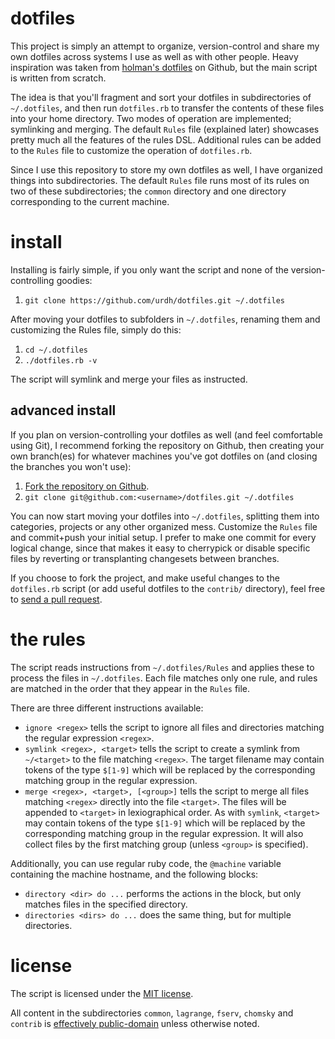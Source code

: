dotfiles
========
This project is simply an attempt to organize, version-control and share my own dotfiles across systems I use as well as with other people.
Heavy inspiration was taken from [holman's dotfiles](https://github.com/holman/dotfiles) on Github, but the main script is written from scratch.

The idea is that you'll fragment and sort your dotfiles in subdirectories of `~/.dotfiles`, and then run `dotfiles.rb` to transfer the contents of these files into your home directory.
Two modes of operation are implemented; symlinking and merging.
The default `Rules` file (explained later) showcases pretty much all the features of the rules DSL.
Additional rules can be added to the `Rules` file to customize the operation of `dotfiles.rb`.

Since I use this repository to store my own dotfiles as well, I have organized things into subdirectories. The default `Rules` file runs most of its rules on two of these subdirectories; the `common` directory and one directory corresponding to the current machine.

install
=======
Installing is fairly simple, if you only want the script and none of the version-controlling goodies:

1. `git clone https://github.com/urdh/dotfiles.git ~/.dotfiles`

After moving your dotfiles to subfolders in `~/.dotfiles`, renaming them and customizing the Rules file, simply do this:

1. `cd ~/.dotfiles`
2. `./dotfiles.rb -v`

The script will symlink and merge your files as instructed.

advanced install
----------------
If you plan on version-controlling your dotfiles as well (and feel comfortable using Git), I recommend forking the repository on Github, then creating your own branch(es) for whatever machines you've got dotfiles on (and closing the branches you won't use):

1. [Fork the repository on Github](https://help.github.com/articles/fork-a-repo).
2. `git clone git@github.com:<username>/dotfiles.git ~/.dotfiles`

You can now start moving your dotfiles into `~/.dotfiles`, splitting them into categories, projects or any other organized mess. Customize the `Rules` file and commit+push your initial setup.
I prefer to make one commit for every logical change, since that makes it easy to cherrypick or disable specific files by reverting or transplanting changesets between branches.

If you choose to fork the project, and make useful changes to the `dotfiles.rb` script (or add useful dotfiles to the `contrib/` directory), feel free to [send a pull request](https://help.github.com/articles/using-pull-requests).

the rules
=========
The script reads instructions from `~/.dotfiles/Rules` and applies these to process the files in `~/.dotfiles`.
Each file matches only one rule, and rules are matched in the order that they appear in the `Rules` file.

There are three different instructions available:

* `ignore <regex>` tells the script to ignore all files and directories matching the regular expression `<regex>`.
* `symlink <regex>, <target>` tells the script to create a symlink from `~/<target>` to the file matching `<regex>`. The target filename may contain tokens of the type `$[1-9]` which will be replaced by the corresponding matching group in the regular expression.
* `merge <regex>, <target>, [<group>]` tells the script to merge all files matching `<regex>` directly into the file `<target>`. The files will be appended to `<target>` in lexiographical order. As with `symlink`, `<target>` may contain tokens of the type `$[1-9]` which will be replaced by the corresponding matching group in the regular expression. It will also collect files by the first matching group (unless `<group>` is specified).

Additionally, you can use regular ruby code, the `@machine` variable containing the machine hostname, and the following blocks:

* `directory <dir> do ...` performs the actions in the block, but only matches files in the specified directory.
* `directories <dirs> do ...` does the same thing, but for multiple directories.

license
=======
The script is licensed under the [MIT license](https://github.com/urdh/dotfiles/blob/master/LICENSE.md).

All content in the subdirectories `common`, `lagrange`, `fserv`, `chomsky` and `contrib` is [effectively public-domain](http://creativecommons.org/publicdomain/zero/1.0/) unless otherwise noted.

